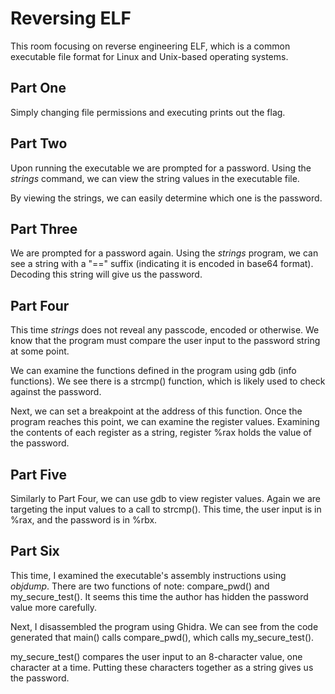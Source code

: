 # Reversing ELF

This room focusing on reverse engineering ELF, which is a common executable file format for Linux and Unix-based operating systems.

## Part One

Simply changing file permissions and executing prints out the flag.

## Part Two

Upon running the executable we are prompted for a password. Using the _strings_ command, we can view the string values in the executable file. 

By viewing the strings, we can easily determine which one is the password.

## Part Three

We are prompted for a password again. Using the _strings_ program, we can see a string with a "==" suffix (indicating it is encoded in base64 format). Decoding this string will give us the password.

## Part Four

This time _strings_ does not reveal any passcode, encoded or otherwise. We know that the program must compare the user input to the password string at some point.

We can examine the functions defined in the program using gdb (info functions). We see there is a strcmp() function, which is likely used to check against the password.

Next, we can set a breakpoint at the address of this function. Once the program reaches this point, we can examine the register values. Examining the contents of each register as a string, register %rax holds the value of the password.

## Part Five

Similarly to Part Four, we can use gdb to view register values. Again we are targeting the input values to a call to strcmp(). This time, the user input is in %rax, and the password is in %rbx.

## Part Six

This time, I examined the executable's assembly instructions using _objdump_. There are two functions of note: compare_pwd() and my_secure_test(). It seems this time the author has hidden the password value more carefully.

Next, I disassembled the program using Ghidra. We can see from the code generated that main() calls compare_pwd(), which calls my_secure_test(). 

my_secure_test() compares the user input to an 8-character value, one character at a time. Putting these characters together as a string gives us the password.
